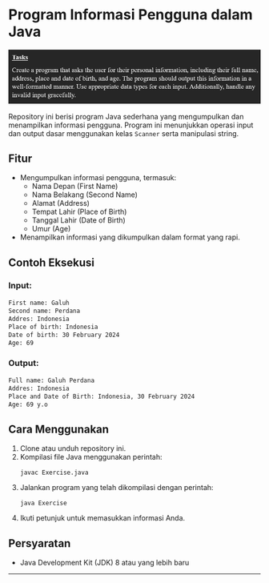 # Program Informasi Pengguna dalam Java

![Condition Exercise](https://github.com/galuhpzh/Practicum/blob/2d795641992313dea7d50e64f2c938d07adfc970/Alpro1/assets/Introduction%20Exercise.png)

Repository ini berisi program Java sederhana yang mengumpulkan dan menampilkan informasi pengguna. Program ini menunjukkan operasi input dan output dasar menggunakan kelas `Scanner` serta manipulasi string.

## Fitur

- Mengumpulkan informasi pengguna, termasuk:
  - Nama Depan (First Name)
  - Nama Belakang (Second Name)
  - Alamat (Address)
  - Tempat Lahir (Place of Birth)
  - Tanggal Lahir (Date of Birth)
  - Umur (Age)
- Menampilkan informasi yang dikumpulkan dalam format yang rapi.

## Contoh Eksekusi

### Input:
```
First name: Galuh
Second name: Perdana
Addres: Indonesia
Place of birth: Indonesia
Date of birth: 30 February 2024
Age: 69
```

### Output:
```
Full name: Galuh Perdana
Addres: Indonesia
Place and Date of Birth: Indonesia, 30 February 2024
Age: 69 y.o
```

## Cara Menggunakan

1. Clone atau unduh repository ini.
2. Kompilasi file Java menggunakan perintah:
   ```
   javac Exercise.java
   ```
3. Jalankan program yang telah dikompilasi dengan perintah:
   ```
   java Exercise
   ```
4. Ikuti petunjuk untuk memasukkan informasi Anda.

## Persyaratan

- Java Development Kit (JDK) 8 atau yang lebih baru

---
